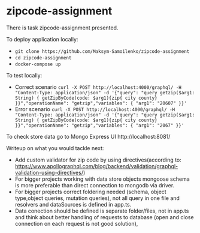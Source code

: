 # zipcode-assignment

There is task zipcode-assignment presented.

To  deploy application locally:
* `git clone https://github.com/Maksym-Samoilenko/zipcode-assignment`
* `cd zipcode-assignment`
* `docker-compose up`

To test locally:
* Correct scenario `curl -X POST http://localhost:4000/graphql/ -H "Content-Type: application/json" -d '{"query": "query getzip($arg1: String) { getZipByCode(code: $arg1){zip{ city county} }}","operationName": "getzip","variables": { "arg1": "20607" }}' `
* Error scenario `curl -X POST http://localhost:4000/graphql/ -H "Content-Type: application/json" -d '{"query": "query getzip($arg1: String) { getZipByCode(code: $arg1){zip{ city county} }}","operationName": "getzip","variables": { "arg1": "2067" }}'  `

To check store data go to Mongo Express UI http://localhost:8081/

Writeup on what you would tackle next:
* Add custom validator for zip code by using directives(according to: https://www.apollographql.com/blog/backend/validation/graphql-validation-using-directives/)
* For bigger projects working with data store objects  mongoose schema is more preferable than direct connection to mongodb via driver.
* For bigger projects correct foldering needed (schema, object type,object queries, mutation queries), not all query in one file and resolvers and dataSources is defined in app.ts.
* Data conection should be defined is separate folder/files, not in app.ts and think about better handling of requests to database (open and close connection on each request is not good solution),

